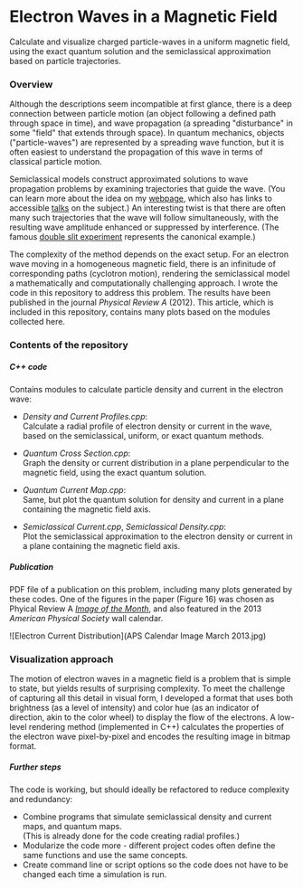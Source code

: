 Electron Waves in a Magnetic Field
==================================

Calculate and visualize charged particle-waves in a uniform magnetic field, using the exact quantum solution and the semiclassical approximation based on particle trajectories.

### Overview

Although the descriptions seem incompatible at first glance, there is a deep connection between particle motion (an object following a defined path through space in time), and wave propagation (a spreading "disturbance" in some "field" that extends through space).  In quantum mechanics, objects ("particle-waves") are represented by a spreading wave function, but it is often easiest to understand the propagation of this wave in terms of classical particle motion.  

Semiclassical models construct approximated solutions to wave propagation problems by examining trajectories that guide the wave.  (You can learn more about the idea on my [webpage](http://www.christianbracher.net/research-interests.html), which also has links to accessible [talks](http://www.christianbracher.net/general-audiences.html) on the subject.)  An interesting twist is that there are often many such trajectories that the wave will follow simultaneously, with the resulting wave amplitude enhanced or suppressed by interference.  (The famous [double slit experiment](http://en.wikipedia.org/wiki/Double-slit_experiment) represents the canonical example.)

The complexity of the method depends on the exact setup.  For an electron wave moving in a homogeneous magnetic field, there is an infinitude of corresponding paths (cyclotron motion), rendering the semiclassical model a mathematically and computationally challenging approach.  I wrote the code in this repository to address this problem.  The results have been published in the journal *Physical Review A* (2012).  This article, which is included in this repository, contains many plots based on the modules collected here.

### Contents of the repository

##### C++ code

Contains modules to calculate particle density and current in the electron wave:

*  *Density and Current Profiles.cpp*:<br>Calculate a radial profile of electron density or current in the wave, based on the semiclassical, uniform, or exact quantum methods.

*  *Quantum Cross Section.cpp*:<br>Graph the density or current distribution in a plane perpendicular to the magnetic field, using the exact quantum solution.

*  *Quantum Current Map.cpp*:<br>Same, but plot the quantum solution for density and current in a plane containing the magnetic field axis.

*  *Semiclassical Current.cpp*, *Semiclassical Density.cpp*:<br>Plot the semiclassical approximation to the electron density or current in a plane containing the magnetic field axis.

##### Publication

PDF file of a publication on this problem, including many plots generated by these codes.  One of the figures in the paper (Figure 16) was chosen as Phyical Review A [*Image of the Month*](http://pra.aps.org/kaleidoscope/pra/86/2/022715), and also featured in the 2013 *American Physical Society* wall calendar.

![Electron Current Distribution](APS Calendar Image March 2013.jpg)

### Visualization approach

The motion of electron waves in a magnetic field is a problem that is simple to state, but yields results of surprising complexity.  To meet the challenge of capturing all this detail in visual form, I developed a format that uses both brightness (as a level of intensity) and color hue (as an indicator of direction, akin to the color wheel) to display the flow of the electrons.  A low-level rendering method (implemented in C++) calculates the properties of the electron wave pixel-by-pixel and encodes the resulting image in bitmap format.

##### Further steps

The code is working, but should ideally be refactored to reduce complexity and redundancy:
* Combine programs that simulate semiclassical density and current maps, and quantum maps.  
  (This is already done for the code creating radial profiles.)
* Modularize the code more - different project codes often define the same functions and use the same concepts.
* Create command line or script options so the code does not have to be changed each time a simulation is run.

